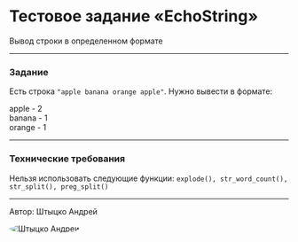 # Тестовое задание «EchoString»
Вывод строки в определенном формате
***

### Задание
Есть строка `"apple banana orange apple"`. Нужно вывести в формате:

apple - 2  
banana - 1  
orange - 1
***

### Технические требования
Нельзя использовать следующие функции:
`explode(), str_word_count(), str_split(), preg_split()`
***

Автор: Штыцко Андрей

<img src="https://yt3.googleusercontent.com/yti/AHXOFjWRi4xHs78XaYtNE4-D2Luwim8awxzsdx0gwlvkBg=s88-c-k-c0x00ffffff-no-rj-mo" alt="Штыцко Андрей" style="border-radius: 50%;"/>
